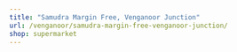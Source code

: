 ```yaml
---
title: "Samudra Margin Free, Venganoor Junction"
url: /venganoor/samudra-margin-free-venganoor-junction/
shop: supermarket
---
```

